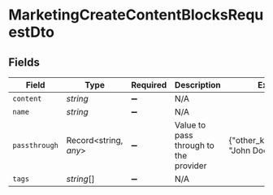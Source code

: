 # MarketingCreateContentBlocksRequestDto


## Fields

| Field                                 | Type                                  | Required                              | Description                           | Example                               |
| ------------------------------------- | ------------------------------------- | ------------------------------------- | ------------------------------------- | ------------------------------------- |
| `content`                             | *string*                              | :heavy_minus_sign:                    | N/A                                   |                                       |
| `name`                                | *string*                              | :heavy_minus_sign:                    | N/A                                   |                                       |
| `passthrough`                         | Record<string, *any*>                 | :heavy_minus_sign:                    | Value to pass through to the provider | {"other_known_names": "John Doe"}     |
| `tags`                                | *string*[]                            | :heavy_minus_sign:                    | N/A                                   |                                       |
